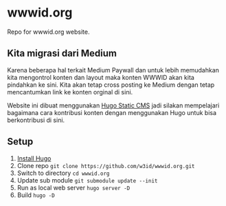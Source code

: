 # wwwid.org
Repo for wwwid.org website.

## Kita migrasi dari Medium
Karena beberapa hal terkait Medium Paywall dan untuk lebih memudahkan kita mengontrol konten dan layout maka konten WWWID akan kita pindahkan ke sini. Kita akan tetap cross posting ke Medium dengan tetap mencantumkan link ke konten orginal di sini.

Website ini dibuat menggunakan [Hugo Static CMS](https://gohugo.io) jadi silakan mempelajari bagaimana cara kontribusi konten dengan menggunakan Hugo untuk bisa berkontribusi di sini. 

## Setup
1. [Install Hugo](https://gohugo.io/getting-started/installing)
2. Clone repo `git clone https://github.com/w3id/wwwid.org.git`
3. Switch to directory `cd wwwid.org`
4. Update sub module `git submodule update --init`
5. Run as local web server `hugo server -D`
6. Build `hugo -D`
